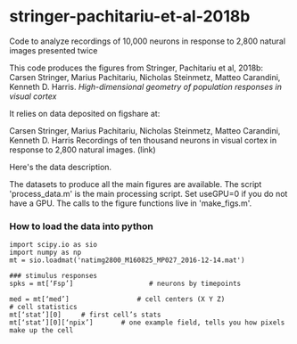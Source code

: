 # stringer-pachitariu-et-al-2018b
Code to analyze recordings of 10,000 neurons in response to 2,800 natural images presented twice

This code produces the figures from Stringer, Pachitariu et al, 2018b:
Carsen Stringer, Marius Pachitariu, Nicholas Steinmetz, Matteo Carandini, Kenneth D. Harris. *High-dimensional geometry of population responses in visual cortex*

It relies on data deposited on figshare at:

Carsen Stringer, Marius Pachitariu, Nicholas Steinmetz, Matteo Carandini, Kenneth D. Harris Recordings of ten thousand neurons in visual cortex in response to 2,800 natural images. (link)

Here's the data description.

The datasets to produce all the main figures are available. The script 'process_data.m' is the main processing script. Set useGPU=0 if you do not have a GPU. The calls to the figure functions live in 'make_figs.m'.

### How to load the data into python
```
import scipy.io as sio
import numpy as np
mt = sio.loadmat('natimg2800_M160825_MP027_2016-12-14.mat')

### stimulus responses
spks = mt[‘Fsp’]                   # neurons by timepoints

med = mt[‘med’]                 # cell centers (X Y Z)
# cell statistics
mt[‘stat’][0]     # first cell’s stats
mt[‘stat’][0][‘npix’]       # one example field, tells you how pixels make up the cell
```
